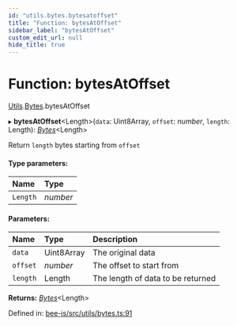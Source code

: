```yaml
---
id: "utils.bytes.bytesatoffset"
title: "Function: bytesAtOffset"
sidebar_label: "bytesAtOffset"
custom_edit_url: null
hide_title: true
---
```


# Function: bytesAtOffset

[Utils](../modules/utils.md).[Bytes](../modules/utils.bytes.md).bytesAtOffset

▸ **bytesAtOffset**<Length\>(`data`: Uint8Array, `offset`: *number*, `length`: Length): [*Bytes*](../interfaces/utils.bytes.bytes.md)<Length\>

Return `length` bytes starting from `offset`

#### Type parameters:

Name | Type |
:------ | :------ |
`Length` | *number* |

#### Parameters:

Name | Type | Description |
:------ | :------ | :------ |
`data` | Uint8Array | The original data   |
`offset` | *number* | The offset to start from   |
`length` | Length | The length of data to be returned    |

**Returns:** [*Bytes*](../interfaces/utils.bytes.bytes.md)<Length\>

Defined in: [bee-js/src/utils/bytes.ts:91](https://github.com/ethersphere/bee-js/blob/8087a81/src/utils/bytes.ts#L91)
